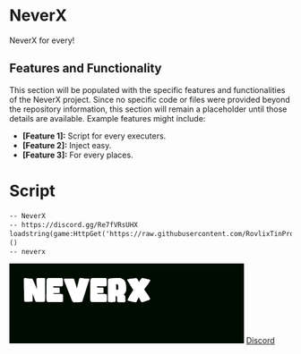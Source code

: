 # NeverX

NeverX for every!

## Features and Functionality

This section will be populated with the specific features and functionalities of the NeverX project.  Since no specific code or files were provided beyond the repository information, this section will remain a placeholder until those details are available.  Example features might include:

*   **[Feature 1]:** Script for every executers.
*   **[Feature 2]:** Inject easy.
*   **[Feature 3]:** For every places.

# **Script**
```
-- NeverX
-- https://discord.gg/Re7fVRsUHX
loadstring(game:HttpGet('https://raw.githubusercontent.com/RovlixTinProject/NeverX/refs/heads/main/NeverXloading'))()
-- neverx
```
![Gif](https://github.com/RovlixTinProject/NeverX/blob/main/Image.gif)
[Discord](https://discord.gg/Re7fVRsUHX)
